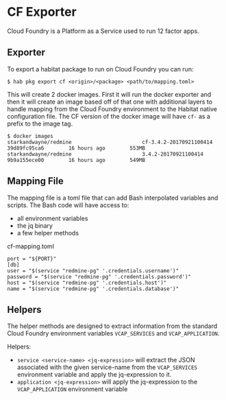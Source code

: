 # CF Exporter

Cloud Foundry is a Platform as a Service used to run 12 factor apps.

## Exporter
To export a habitat package to run on Cloud Foundry you can run:
```
$ hab pkg export cf <origin>/<package> <path/to/mapping.toml>
```

This will create 2 docker images. First it will run the docker exporter and then it will create an image based off of that one with additional layers to handle mapping from the Cloud Foundry environment to the Habitat native configuration file. The CF version of the docker image will have `cf-` as a prefix to the image tag.

```
$ docker images
starkandwayne/redmine                       cf-3.4.2-20170921100414     39d89fc95ca6        16 hours ago        553MB
starkandwayne/redmine                       3.4.2-20170921100414        9b9a155ece00        16 hours ago        549MB
```

## Mapping File
The mapping file is a toml file that can add Bash interpolated variables and scripts. The Bash code will have access to:
- all environment variables
- the jq binary
- a few helper methods

cf-mapping.toml
```
port = "${PORT}"
[db]
user = "$(service "redmine-pg" '.credentials.username')"
password = "$(service "redmine-pg" '.credentials.password')"
host = "$(service "redmine-pg" '.credentials.host')"
name = "$(service "redmine-pg" '.credentials.database')"
```

## Helpers

The helper methods are designed to extract information from the standard Cloud Foundry environment variables `VCAP_SERVICES` and `VCAP_APPLICATION`.

Helpers:
- `service <service-name> <jq-expression>` will extract the JSON associated with the given service-name from the `VCAP_SERVICES` environment variable and apply the jq-expression to it.
- `application <jq-expression>` will apply the jq-expression to the `VCAP_APPLICATION` environment variable

